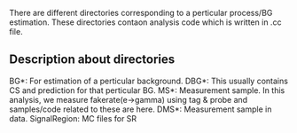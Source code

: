There are different directories corresponding to a perticular process/BG estimation. These directories contaon analysis code which is written in <fileName>.cc file. 
## Description about directories
BG*: For estimation of a perticular background.
DBG*: This usually contains CS and prediction for that perticular BG.
MS*: Measurement sample. In this analysis, we measure fakerate(e->gamma) using tag & probe and samples/code related to these are here.
DMS*: Measurement sample in data.
SignalRegion: MC files for SR